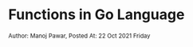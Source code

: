 # Functions in Go Language
<small class="text-muted">Author: Manoj Pawar, Posted At: 22 Oct 2021 Friday</small>
